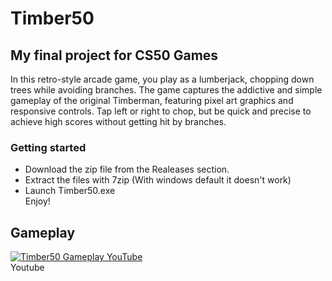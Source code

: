 # Timber50
## My final project for CS50 Games
In this retro-style arcade game, you play as a lumberjack, chopping down trees while avoiding branches. The game captures the addictive and simple gameplay of the original Timberman, featuring pixel art graphics and responsive controls. Tap left or right to chop, but be quick and precise to achieve high scores without getting hit by branches.

### Getting started
- Download the zip file from the Realeases section.
- Extract the files with 7zip (With windows default it doesn't work)
- Launch Timber50.exe <br>
Enjoy!

## Gameplay
[![Timber50 Gameplay YouTube](https://img.youtube.com/vi/uK2yEr9cpQg/0.jpg)](https://www.youtube.com/watch?v=uK2yEr9cpQg) <br>
Youtube

